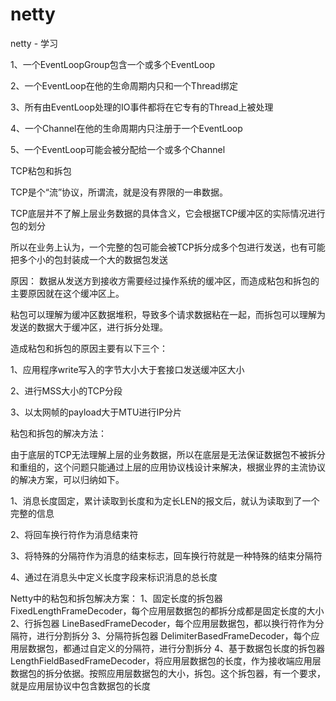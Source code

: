 # netty
netty - 学习

1、一个EventLoopGroup包含一个或多个EventLoop

2、一个EventLoop在他的生命周期内只和一个Thread绑定

3、所有由EventLoop处理的IO事件都将在它专有的Thread上被处理

4、一个Channel在他的生命周期内只注册于一个EventLoop

5、一个EventLoop可能会被分配给一个或多个Channel

TCP粘包和拆包

TCP是个“流”协议，所谓流，就是没有界限的一串数据。

TCP底层并不了解上层业务数据的具体含义，它会根据TCP缓冲区的实际情况进行包的划分

所以在业务上认为，一个完整的包可能会被TCP拆分成多个包进行发送，也有可能把多个小的包封装成一个大的数据包发送

原因：
数据从发送方到接收方需要经过操作系统的缓冲区，而造成粘包和拆包的主要原因就在这个缓冲区上。

粘包可以理解为缓冲区数据堆积，导致多个请求数据粘在一起，而拆包可以理解为发送的数据大于缓冲区，进行拆分处理。

造成粘包和拆包的原因主要有以下三个：

1、应用程序write写入的字节大小大于套接口发送缓冲区大小

2、进行MSS大小的TCP分段

3、以太网帧的payload大于MTU进行IP分片

粘包和拆包的解决方法：

由于底层的TCP无法理解上层的业务数据，所以在底层是无法保证数据包不被拆分和重组的，这个问题只能通过上层的应用协议栈设计来解决，根据业界的主流协议的解决方案，可以归纳如下。

1、消息长度固定，累计读取到长度和为定长LEN的报文后，就认为读取到了一个完整的信息

2、将回车换行符作为消息结束符

3、将特殊的分隔符作为消息的结束标志，回车换行符就是一种特殊的结束分隔符

4、通过在消息头中定义长度字段来标识消息的总长度

Netty中的粘包和拆包解决方案：
1、固定长度的拆包器 FixedLengthFrameDecoder，每个应用层数据包的都拆分成都是固定长度的大小
2、行拆包器 LineBasedFrameDecoder，每个应用层数据包，都以换行符作为分隔符，进行分割拆分
3、分隔符拆包器 DelimiterBasedFrameDecoder，每个应用层数据包，都通过自定义的分隔符，进行分割拆分
4、基于数据包长度的拆包器 LengthFieldBasedFrameDecoder，将应用层数据包的长度，作为接收端应用层数据包的拆分依据。按照应用层数据包的大小，拆包。这个拆包器，有一个要求，就是应用层协议中包含数据包的长度

